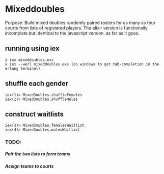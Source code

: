 # Mixeddoubles

Purpose: Build mixed doubles randomly paired rosters for as many as four courts from lists of registered players.
The elixir version is functionally incomplete but identical to the javascript version, as far as it goes.

## running using iex

    λ iex mixeddoubles.exs
    λ iex --werl mixeddoubles.exs (on windows to get tab-completion in the erlang terminal)

## shuffle each gender

    iex(1)> MixedDoubles.shuffleFemales
    iex(2)> MixedDoubles.shuffleMales

## construct waitlists

    iex(3)> MixedDoubles.femalesWaitlist
    iex(4)> MixedDoubles.malesWaitlist

### TODO:

  ##### Pair the two lists to form teams
  ##### Assign teams to courts
